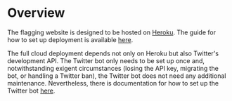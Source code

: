 # Overview

The flagging website is designed to be hosted on [Heroku](https://heroku.com/). The guide for how to set up deployment is available [here](heroku_deployment).

The full cloud deployment depends not only on Heroku but also Twitter's development API. The Twitter bot only needs to be set up once and, notwithstanding exigent circumstances (losing the API key, migrating the bot, or handling a Twitter ban), the Twitter bot does not need any additional maintenance. Nevertheless, there is documentation for how to set up the Twitter bot [here](twitter_bot).
